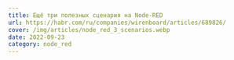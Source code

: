 ```yaml
---
title: Ещё три полезных сценария на Node-RED
url: https://habr.com/ru/companies/wirenboard/articles/689826/
cover: /img/articles/node_red_3_scenarios.webp
date: 2022-09-23
category: node_red
---
```

